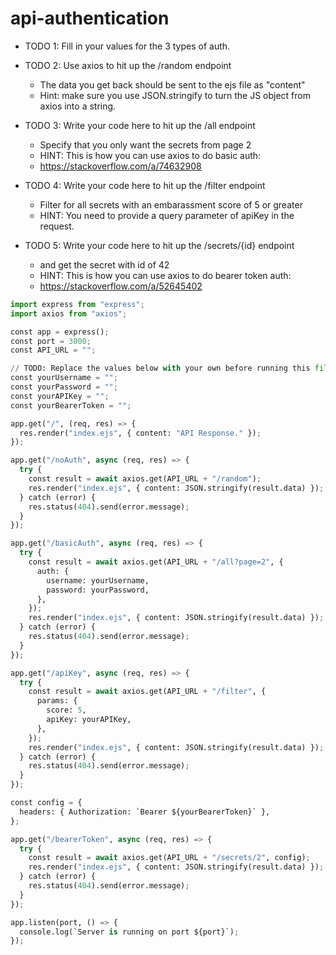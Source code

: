 # api-authentication
- TODO 1: Fill in your values for the 3 types of auth.
- TODO 2: Use axios to hit up the /random endpoint
  - The data you get back should be sent to the ejs file as "content"
  - Hint: make sure you use JSON.stringify to turn the JS object from axios into a string.
- TODO 3: Write your code here to hit up the /all endpoint
  - Specify that you only want the secrets from page 2
  - HINT: This is how you can use axios to do basic auth:
  - https://stackoverflow.com/a/74632908

- TODO 4: Write your code here to hit up the /filter endpoint
  - Filter for all secrets with an embarassment score of 5 or greater
  - HINT: You need to provide a query parameter of apiKey in the request.

- TODO 5: Write your code here to hit up the /secrets/{id} endpoint
  - and get the secret with id of 42
  - HINT: This is how you can use axios to do bearer token auth:
  - https://stackoverflow.com/a/52645402

```python
import express from "express";
import axios from "axios";

const app = express();
const port = 3000;
const API_URL = "";

// TODO: Replace the values below with your own before running this file.
const yourUsername = "";
const yourPassword = "";
const yourAPIKey = "";
const yourBearerToken = "";

app.get("/", (req, res) => {
  res.render("index.ejs", { content: "API Response." });
});

app.get("/noAuth", async (req, res) => {
  try {
    const result = await axios.get(API_URL + "/random");
    res.render("index.ejs", { content: JSON.stringify(result.data) });
  } catch (error) {
    res.status(404).send(error.message);
  }
});

app.get("/basicAuth", async (req, res) => {
  try {
    const result = await axios.get(API_URL + "/all?page=2", {
      auth: {
        username: yourUsername,
        password: yourPassword,
      },
    });
    res.render("index.ejs", { content: JSON.stringify(result.data) });
  } catch (error) {
    res.status(404).send(error.message);
  }
});

app.get("/apiKey", async (req, res) => {
  try {
    const result = await axios.get(API_URL + "/filter", {
      params: {
        score: 5,
        apiKey: yourAPIKey,
      },
    });
    res.render("index.ejs", { content: JSON.stringify(result.data) });
  } catch (error) {
    res.status(404).send(error.message);
  }
});

const config = {
  headers: { Authorization: `Bearer ${yourBearerToken}` },
};

app.get("/bearerToken", async (req, res) => {
  try {
    const result = await axios.get(API_URL + "/secrets/2", config);
    res.render("index.ejs", { content: JSON.stringify(result.data) });
  } catch (error) {
    res.status(404).send(error.message);
  }
});

app.listen(port, () => {
  console.log(`Server is running on port ${port}`);
});
```
